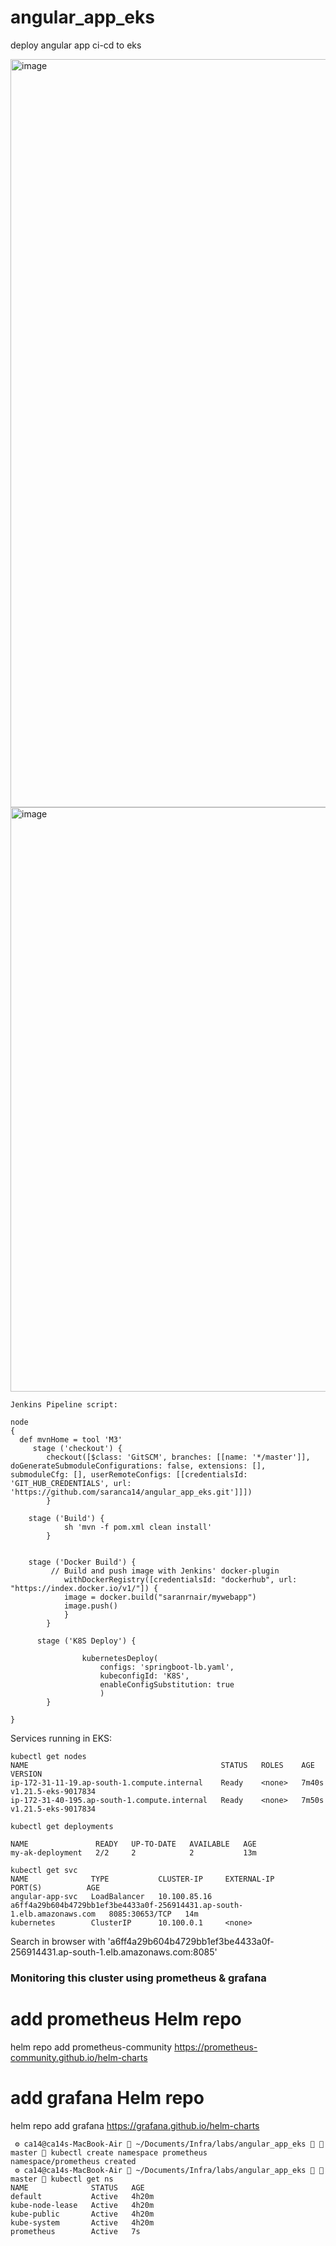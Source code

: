 # angular_app_eks
deploy angular app ci-cd to eks

<img width="1197" alt="image" src="https://user-images.githubusercontent.com/61488445/157611994-1e1bf78f-b859-49c2-bc2b-9309343adc19.png">


<img width="935" alt="image" src="https://user-images.githubusercontent.com/61488445/157612179-37088bb7-4124-4d1f-b48a-f9a4c2b3feaf.png">

```
Jenkins Pipeline script:

node
{
  def mvnHome = tool 'M3'
     stage ('checkout') {
        checkout([$class: 'GitSCM', branches: [[name: '*/master']], doGenerateSubmoduleConfigurations: false, extensions: [], submoduleCfg: [], userRemoteConfigs: [[credentialsId: 'GIT_HUB_CREDENTIALS', url: 'https://github.com/saranca14/angular_app_eks.git']]])      
        }
   
    stage ('Build') {
            sh 'mvn -f pom.xml clean install'           
        }
       
       
    stage ('Docker Build') {
         // Build and push image with Jenkins' docker-plugin
            withDockerRegistry([credentialsId: "dockerhub", url: "https://index.docker.io/v1/"]) {
            image = docker.build("saranrnair/mywebapp")
            image.push()    
            }
        }

      stage ('K8S Deploy') {
       
                kubernetesDeploy(
                    configs: 'springboot-lb.yaml',
                    kubeconfigId: 'K8S',
                    enableConfigSubstitution: true
                    )               
        }
    
}
```
Services running in EKS:

```
kubectl get nodes
NAME                                           STATUS   ROLES    AGE     VERSION
ip-172-31-11-19.ap-south-1.compute.internal    Ready    <none>   7m40s   v1.21.5-eks-9017834
ip-172-31-40-195.ap-south-1.compute.internal   Ready    <none>   7m50s   v1.21.5-eks-9017834
```
```
kubectl get deployments

NAME               READY   UP-TO-DATE   AVAILABLE   AGE
my-ak-deployment   2/2     2            2           13m
```
```
kubectl get svc
NAME              TYPE           CLUSTER-IP     EXTERNAL-IP                                                               PORT(S)          AGE
angular-app-svc   LoadBalancer   10.100.85.16   a6ff4a29b604b4729bb1ef3be4433a0f-256914431.ap-south-1.elb.amazonaws.com   8085:30653/TCP   14m
kubernetes        ClusterIP      10.100.0.1     <none>
```

Search in browser with 'a6ff4a29b604b4729bb1ef3be4433a0f-256914431.ap-south-1.elb.amazonaws.com:8085'



### Monitoring this cluster using prometheus & grafana

# add prometheus Helm repo
helm repo add prometheus-community https://prometheus-community.github.io/helm-charts

# add grafana Helm repo
helm repo add grafana https://grafana.github.io/helm-charts

```
 ⚙ ca14@ca14s-MacBook-Air  ~/Documents/Infra/labs/angular_app_eks   master  kubectl create namespace prometheus
namespace/prometheus created
 ⚙ ca14@ca14s-MacBook-Air  ~/Documents/Infra/labs/angular_app_eks   master  kubectl get ns
NAME              STATUS   AGE
default           Active   4h20m
kube-node-lease   Active   4h20m
kube-public       Active   4h20m
kube-system       Active   4h20m
prometheus        Active   7s
```

